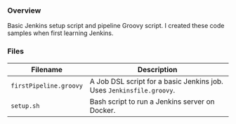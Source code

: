 ### Overview

Basic Jenkins setup script and pipeline Groovy script.  I created these code samples when first learning Jenkins.

### Files

| Filename               | Description                                                                                |
|------------------------|--------------------------------------------------------------------------------------------|
| `firstPipeline.groovy` | A Job DSL script for a basic Jenkins job.  Uses `Jenkinsfile.groovy`.                      |
| `setup.sh`             | Bash script to run a Jenkins server on Docker.                                             |